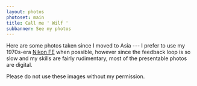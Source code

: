 ```yaml
---
layout: photos
photoset: main
title: Call me ' Wilf '
subbanner: See my photos
---
```


Here are some photos taken since I moved to Asia 
--- I prefer to use my 1970s-era [Nikon FE](https://en.wikipedia.org/wiki/Nikon_FE) when possible, 
however since the feedback loop is so slow and my skills are fairly rudimentary,
most of the presentable photos are digital.

Please do not use these images without my permission.

